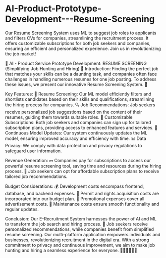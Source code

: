 # AI-Product-Prototype-Development---Resume-Screening
Our Resume Screening System uses ML to suggest job roles to applicants and filters CVs for companies, streamlining the recruitment process. It offers customizable subscriptions for both job seekers and companies, ensuring an efficient and personalized experience. Join us in revolutionizing the job market!

🌟 AI - Product Service Prototype Development: RESUME SCREENING (Simplifying Job Hunting and Hiring) 🌟
Introduction:
Finding the perfect job that matches your skills can be a daunting task, and companies often face challenges in handling numerous resumes for one job posting. To address these issues, we present our innovative Resume Screening System. 🎯

Key Features:
📝 Resume Screening: Our ML model efficiently filters and shortlists candidates based on their skills and qualifications, streamlining the hiring process for companies. 🔍 Job Recommendations: Job seekers receive personalized job suggestions based on the content of their resumes, guiding them towards suitable roles. 💼 Customizable Subscriptions: Both job seekers and companies can sign up for tailored subscription plans, providing access to enhanced features and services. 🔄 Continuous Model Updates: Our system continuously updates the ML model, ensuring improved accuracy and efficiency with time. 📊 Data Privacy: We comply with data protection and privacy regulations to safeguard user information.

Revenue Generation:
💵 Companies pay for subscriptions to access our powerful resume screening tool, saving time and resources during the hiring process. 💸 Job seekers can opt for affordable subscription plans to receive tailored job recommendations.

Budget Considerations:
💰 Development costs encompass frontend, database, and backend expenses. 📑 Permit and rights acquisition costs are incorporated into our budget plan. 📢 Promotional expenses cover all advertisement costs. 🔧 Maintenance costs ensure smooth functionality and regular updates.

Conclusion:
Our E-Recruitment System harnesses the power of AI and ML to transform the job search and hiring process. 🚀 Job seekers receive personalized recommendations, while companies benefit from simplified resume screening. Our multi-platform application empowers individuals and businesses, revolutionizing recruitment in the digital era. With a strong commitment to privacy and continuous improvement, we aim to make job hunting and hiring a seamless experience for everyone. 💼🔎👩‍💻👨‍💼
